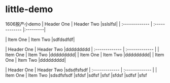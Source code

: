 # little-demo
1606脱产小demo
| Header One     | Header Two     |sslslfsl|
| :------------- | :------------- |:---------|

| Item One       | Item Two       |sdfdsdfdf|


| Header One     | Header Two     |ddddddddd
| :------------- | :------------- |
| Item One       | Item Two       |ddddddddd|
| Item One       | Item Two       |ddddddddd|
| Item One       | Item Two       |ddddddddd|


| Header One     | Header Two     |sdsdfsfsdf
| :------------- | :------------- |
| Item One       | Item Two       |sdsdfsfsdf
|sfdsf |sdfsf |sfsf
|sfdsf |sdfsf |sfsf  
